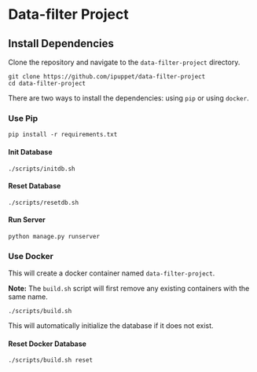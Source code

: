 # Data-filter Project

## Install Dependencies

Clone the repository and navigate to the `data-filter-project` directory.

```shell
git clone https://github.com/ipuppet/data-filter-project
cd data-filter-project
```

There are two ways to install the dependencies: using `pip` or using `docker`.

### Use Pip

```shell
pip install -r requirements.txt
```

#### Init Database

```shell
./scripts/initdb.sh
```

#### Reset Database

```shell
./scripts/resetdb.sh
```

#### Run Server

```shell
python manage.py runserver
```

### Use Docker

This will create a docker container named `data-filter-project`.

**Note:** The `build.sh` script will first remove any existing containers with the same name.

```shell
./scripts/build.sh
```

This will automatically initialize the database if it does not exist.

#### Reset Docker Database

```shell
./scripts/build.sh reset
```
